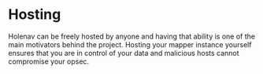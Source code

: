 # Hosting

Holenav can be freely hosted by anyone and having that ability is one of the main motivators behind the project. Hosting your mapper instance yourself ensures that you are in control of your data and malicious hosts cannot compromise your opsec.
